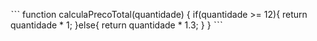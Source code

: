 ˋˋˋ
function calculaPrecoTotal(quantidade) {
  if(quantidade >= 12){
    return quantidade * 1;
  }else{
    return quantidade * 1.3;
  }
}
ˋˋˋ